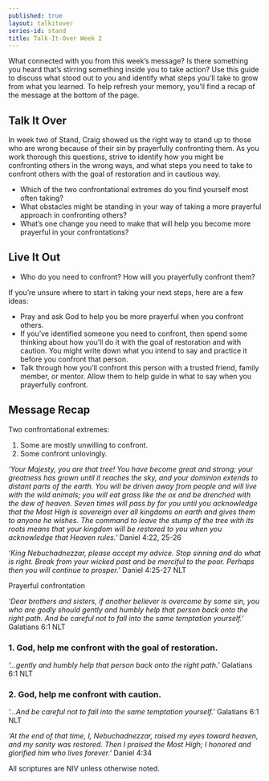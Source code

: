 ```yaml
---
published: true
layout: talkitover
series-id: stand
title: Talk-It-Over Week 2
---
```


What connected with you from this week’s message? Is there something you heard that’s stirring something inside you to take action? Use this guide to discuss what stood out to you and identify what steps you’ll take to grow from what you learned. To help refresh your memory, you’ll find a recap of the message at the bottom of the page.

## Talk It Over

In week two of Stand, Craig showed us the right way to stand up to those who are  wrong because of their sin by prayerfully confronting them. As you work thorough this questions, strive to identify how you might be confronting others in the wrong ways, and what steps you need to take to confront others with the goal of restoration and in cautious way.

* Which of the two confrontational extremes do you find yourself most often taking?
* What obstacles might be standing in your way of taking a more prayerful approach in confronting others?
* What’s one change you need to make that will help you become more prayerful in your confrontations?

## Live It Out

* Who do you need to confront? How will you prayerfully confront them?

If you’re unsure where to start in taking your next steps, here are a few ideas:

* Pray and ask God to help you be more prayerful when you confront others.
* If you’ve identified someone you need to confront, then spend some thinking about how you’ll do it with the goal of restoration and with caution. You might write down what you intend to say and practice it before you confront that person.
* Talk through how you’ll confront this person with a trusted friend, family member, or mentor. Allow them to help guide in what to say when you prayerfully confront. 

## Message Recap

Two confrontational extremes:

1.  Some are mostly unwilling to confront.
2.  Some confront unlovingly.

_‘Your Majesty, you are that tree! You have become great and strong; your greatness has grown until it reaches the sky, and your dominion extends to distant parts of the earth. You will be driven away from people and will live with the wild animals; you will eat grass like the ox and be drenched with the dew of heaven. Seven times will pass by for you until you acknowledge that the Most High is sovereign over all kingdoms on earth and gives them to anyone he wishes. The command to leave the stump of the tree with its roots means that your kingdom will be restored to you when you acknowledge that Heaven rules.’_ Daniel 4:22, 25-26

_‘King Nebuchadnezzar, please accept my advice. Stop sinning and do what is right. Break from your wicked past and be merciful to the poor. Perhaps then you will continue to prosper.’_ Daniel 4:25-27 NLT

Prayerful confrontation

_‘Dear brothers and sisters, if another believer is overcome by some sin, you who are godly should gently and humbly help that person back onto the right path. And be careful not to fall into the same temptation yourself.’_ Galatians 6:1 NLT

### 1. God, help me confront with the goal of restoration. 

_‘…gently and humbly help that person back onto the right path.’_ Galatians 6:1 NLT

### 2. God, help me confront with caution.

_‘…And be careful not to fall into the same temptation yourself.’_ Galatians 6:1 NLT

_‘At the end of that time, I, Nebuchadnezzar, raised my eyes toward heaven, and my sanity was restored. Then I praised the Most High; I honored and glorified him who lives forever.’_ Daniel 4:34 

All scriptures are NIV unless otherwise noted.
